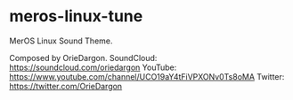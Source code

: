 # meros-linux-tune
MerOS Linux Sound Theme.

Composed by OrieDargon.
SoundCloud: https://soundcloud.com/oriedargon
YouTube: https://www.youtube.com/channel/UCO19aY4tFiVPXONv0Ts8oMA
Twitter: https://twitter.com/OrieDargon
